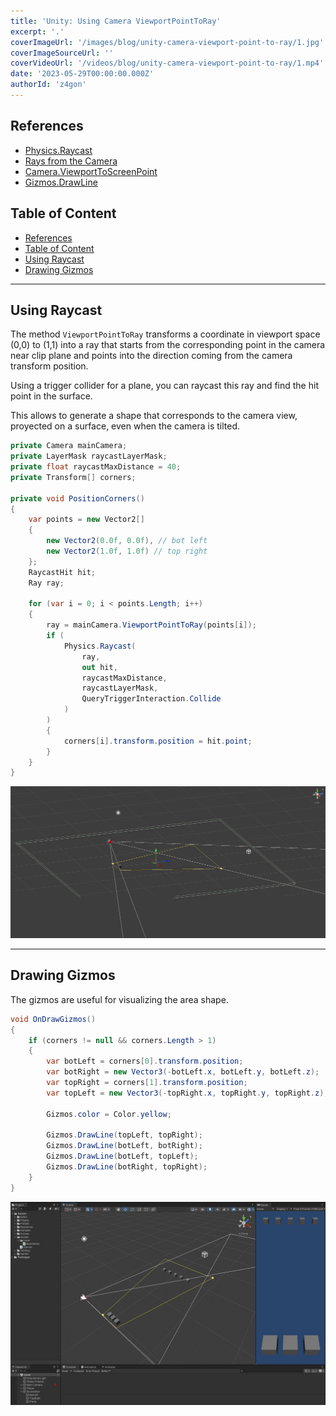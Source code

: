 ```yaml
---
title: 'Unity: Using Camera ViewportPointToRay'
excerpt: '.'
coverImageUrl: '/images/blog/unity-camera-viewport-point-to-ray/1.jpg'
coverImageSourceUrl: ''
coverVideoUrl: '/videos/blog/unity-camera-viewport-point-to-ray/1.mp4'
date: '2023-05-29T00:00:00.000Z'
authorId: 'z4gon'
---
```


## References

- [Physics.Raycast](https://docs.unity3d.com/ScriptReference/Physics.Raycast.html)
- [Rays from the Camera](https://docs.unity3d.com/Manual/CameraRays.html)
- [Camera.ViewportToScreenPoint](https://docs.unity3d.com/ScriptReference/Camera.ViewportToScreenPoint.html)
- [Gizmos.DrawLine](https://docs.unity3d.com/ScriptReference/Gizmos.DrawLine.html)

## Table of Content

- [References](#references)
- [Table of Content](#table-of-content)
- [Using Raycast](#using-raycast)
- [Drawing Gizmos](#drawing-gizmos)

---

## Using Raycast

The method `ViewportPointToRay` transforms a coordinate in viewport space (0,0) to (1,1) into a ray that starts from the corresponding point in the camera near clip plane and points into the direction coming from the camera transform position.

Using a trigger collider for a plane, you can raycast this ray and find the hit point in the surface.

This allows to generate a shape that corresponds to the camera view, proyected on a surface, even when the camera is tilted.

```csharp
private Camera mainCamera;
private LayerMask raycastLayerMask;
private float raycastMaxDistance = 40;
private Transform[] corners;

private void PositionCorners()
{
    var points = new Vector2[]
    {
        new Vector2(0.0f, 0.0f), // bot left
        new Vector2(1.0f, 1.0f) // top right
    };
    RaycastHit hit;
    Ray ray;

    for (var i = 0; i < points.Length; i++)
    {
        ray = mainCamera.ViewportPointToRay(points[i]);
        if (
            Physics.Raycast(
                ray,
                out hit,
                raycastMaxDistance,
                raycastLayerMask,
                QueryTriggerInteraction.Collide
            )
        )
        {
            corners[i].transform.position = hit.point;
        }
    }
}
```

![Picture](/images/blog/unity-camera-viewport-point-to-ray/3.jpg)

---

## Drawing Gizmos

The gizmos are useful for visualizing the area shape.

```cs
void OnDrawGizmos()
{
    if (corners != null && corners.Length > 1)
    {
        var botLeft = corners[0].transform.position;
        var botRight = new Vector3(-botLeft.x, botLeft.y, botLeft.z);
        var topRight = corners[1].transform.position;
        var topLeft = new Vector3(-topRight.x, topRight.y, topRight.z);

        Gizmos.color = Color.yellow;

        Gizmos.DrawLine(topLeft, topRight);
        Gizmos.DrawLine(botLeft, botRight);
        Gizmos.DrawLine(botLeft, topLeft);
        Gizmos.DrawLine(botRight, topRight);
    }
}
```

![Picture](/images/blog/unity-camera-viewport-point-to-ray/1.jpg)